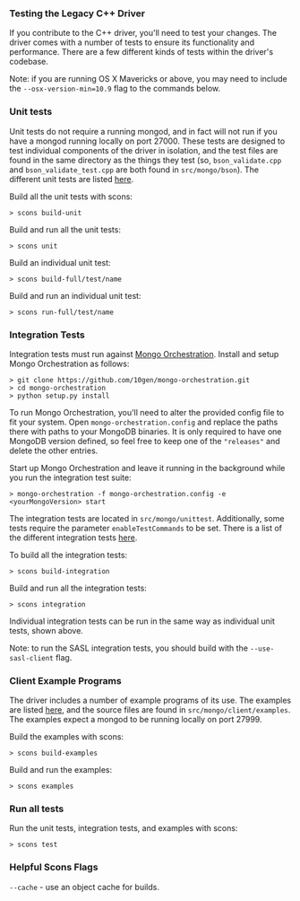 ### Testing the Legacy C++ Driver

If you contribute to the C++ driver, you'll need to test your changes.  The driver comes with a number of tests to ensure its functionality and performance.  There are a few different kinds of tests within the driver's codebase.

Note: if you are running OS X Mavericks or above, you may need to include the ```--osx-version-min=10.9``` flag to the commands below.

### Unit tests

Unit tests do not require a running mongod, and in fact will not run if you have a mongod running locally on port 27000.  These tests are designed to test individual components of the driver in isolation, and the test files are found in the same directory as the things they test (so, ```bson_validate.cpp``` and ```bson_validate_test.cpp``` are both found in ```src/mongo/bson```).  The different unit tests are listed [here](https://github.com/mongodb/mongo-cxx-driver/blob/legacy/src/mongo/SConscript#L36-L62).

Build all the unit tests with scons:

```
> scons build-unit
```

Build and run all the unit tests:

```
> scons unit
```

Build an individual unit test:

```
> scons build-full/test/name
```

Build and run an individual unit test:

```
> scons run-full/test/name
```

### Integration Tests

Integration tests must run against [Mongo Orchestration](https://github.com/10gen/mongo-orchestration).  Install and setup Mongo Orchestration as follows:
```
> git clone https://github.com/10gen/mongo-orchestration.git
> cd mongo-orchestration
> python setup.py install
```
To run Mongo Orchestration, you'll need to alter the provided config file to fit your system.  Open ```mongo-orchestration.config``` and replace the paths there with paths to your MongoDB binaries.  It is only required to have one MongoDB version defined, so feel free to keep one of the ```"releases"``` and delete the other entries.

Start up Mongo Orchestration and leave it running in the background while you run the integration test suite:
```
> mongo-orchestration -f mongo-orchestration.config -e <yourMongoVersion> start
```

The integration tests are located in ```src/mongo/unittest```.  Additionally, some tests require the parameter ```enableTestCommands``` to be set. There is a list of the different integration tests [here](https://github.com/mongodb/mongo-cxx-driver/blob/legacy/src/mongo/SConscript#L87-L93).

To build all the integration tests:

```
> scons build-integration
```

Build and run all the integration tests:

```
> scons integration
```

Individual integration tests can be run in the same way as individual unit tests, shown above.

Note: to run the SASL integration tests, you should build with the ```--use-sasl-client``` flag.

### Client Example Programs

The driver includes a number of example programs of its use.  The examples are listed [here](https://github.com/mongodb/mongo-cxx-driver/blob/legacy/src/SConscript.client#L158-L171), and the source files are found in ```src/mongo/client/examples```.  The examples expect a mongod to be running locally on port 27999.

Build the examples with scons:

```
> scons build-examples
```

Build and run the examples:

```
> scons examples
```
### Run all tests
Run the unit tests, integration tests, and examples with scons:
```
> scons test
```
### Helpful Scons Flags

```--cache``` - use an object cache for builds.

